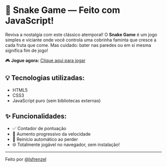# 🐍 Snake Game — Feito com JavaScript!

Reviva a nostalgia com este clássico atemporal! O **Snake Game** é um jogo simples e viciante onde você controla uma cobrinha faminta que cresce a cada fruta que come. Mas cuidado: bater nas paredes ou em si mesma significa fim de jogo!

🎮 **Jogue agora:** [Clique aqui para jogar](https://lsfrenzel.github.io/snake_game/)

## 💡 Tecnologias utilizadas:
- HTML5
- CSS3
- JavaScript puro (sem bibliotecas externas)

## ✨ Funcionalidades:
- ✅ Contador de pontuação
- 🐍 Aumento progressivo da velocidade
- 🔁 Reinício automático ao perder
- 🌐 Totalmente jogável no navegador, sem instalação!

---

Feito por [@lsfrenzel](https://github.com/lsfrenzel)
